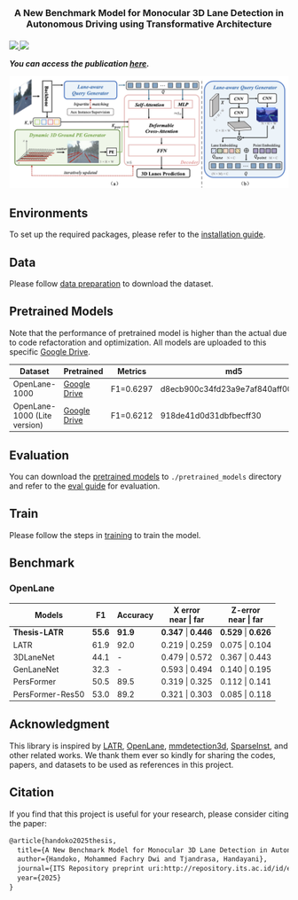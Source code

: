 <br />
<p align="center">
  <h3 align="center">
    <strong> A New Benchmark Model for Monocular 3D Lane Detection in Autonomous Driving using Transformative Architecture </strong>
    <h5 align="center> by Mohammed Fachry Dwi Handoko &amp; Prof. Ir. Handayani Tjandrasa, M.Sc. Ph.D. </h5>
  </h3>
</p>

<p align="center">
  <a href="http://repository.its.ac.id/id/eprint/117808" target='_blank'>
    <!-- <img src="https://img.shields.io/badge/arXiv-%F0%9F%93%83-yellow"> -->
    <img src="https://img.shields.io/badge/arXiv-2308.04583-b31b1b.svg">
  </a>
  <a href="" target='_blank'>
    <img src="https://visitor-badge.laobi.icu/badge?page_id=Delos-343.Thesis-LATR&left_color=gray&right_color=yellow">
  </a>
    <a href="https://github.com/Delos-343/Thesis-LATR target='_blank'>
     <img src="https://img.shields.io/github/stars/Delos-343/Thesis-LATR?style=social">
  </a>
</p>


You can access the publication [here](http://repository.its.ac.id/id/eprint/117808).

![fig2](/assets/fig2.png)


## Environments
To set up the required packages, please refer to the [installation guide](./docs/install.md).

## Data
Please follow [data preparation](./docs/data_preparation.md) to download the dataset.

## Pretrained Models
Note that the performance of pretrained model is higher than the actual due to code refactoration and optimization. All models are uploaded to this specific [Google Drive](https://drive.google.com/drive/folders/1AhvLvE84vayzFxa0teRHYRdXz34ulzjB?usp=sharing).

| Dataset | Pretrained | Metrics | md5 |
| - | - | - | - |
| OpenLane-1000 | [Google Drive](https://drive.google.com/file/d/1jThvqnJ2cUaAuKdlTuRKjhLCH0Zq62A1/view?usp=sharing) | F1=0.6297 | d8ecb900c34fd23a9e7af840aff00843 |
| OpenLane-1000 (Lite version) | [Google Drive](https://drive.google.com/file/d/1WD5dxa6SI2oR9popw3kO2-7eGM2z-IHY/view?usp=sharing) | F1=0.6212 | 918de41d0d31dbfbecff30

## Evaluation
You can download the [pretrained models](#pretrained-models) to `./pretrained_models` directory and refer to the [eval guide](./docs/train_eval.md#evaluation) for evaluation.

## Train
Please follow the steps in [training](./docs/train_eval.md#train) to train the model.

## Benchmark

### OpenLane
| Models | F1 | Accuracy | X error <br> near \| far | Z-error <br> near \| far |
| ----- | -- | -------- | ------- | ------- |
| **Thesis-LATR** | **55.6** | **91.9** | **0.347** \| **0.446** | **0.529** \| **0.626** |
| LATR | 61.9 | 92.0 | 0.219 \| 0.259 | 0.075 \| 0.104 |
| 3DLaneNet | 44.1 | - | 0.479 \| 0.572 | 0.367 \| 0.443 |
| GenLaneNet | 32.3 | - | 0.593 \| 0.494 | 0.140 \| 0.195 |
| PersFormer | 50.5 | 89.5 | 0.319 \| 0.325 | 0.112 \| 0.141 |
| PersFormer-Res50 | 53.0 | 89.2 | 0.321 \| 0.303 | 0.085 \| 0.118 |

## Acknowledgment
This library is inspired by [LATR](https://github.com/JMoonr/LATR), [OpenLane](https://github.com/OpenDriveLab/PersFormer_3DLane), [mmdetection3d](https://github.com/open-mmlab/mmdetection3d), [SparseInst](https://github.com/hustvl/SparseInst), and other related works. We thank them ever so kindly for sharing the codes, papers, and datasets to be used as references in this project.


## Citation
If you find that this project is useful for your research, please consider citing the paper:

```tex
@article{handoko2025thesis,
  title={A New Benchmark Model for Monocular 3D Lane Detection in Autonomous Driving using Transformative Architecture},
  author={Handoko, Mohammed Fachry Dwi and Tjandrasa, Handayani},
  journal={ITS Repository preprint uri:http://repository.its.ac.id/id/eprint/117808},
  year={2025}
}
```
